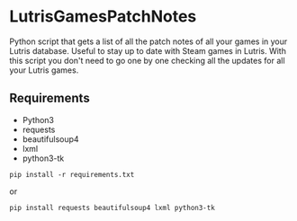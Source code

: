 # LutrisGamesPatchNotes
Python script that gets a list of all the patch notes of all your games in your Lutris database.
Useful to stay up to date with Steam games in Lutris.
With this script you don't need to go one by one checking all the updates for all your Lutris games.

## Requirements
- Python3
- requests
- beautifulsoup4
- lxml
- python3-tk

```
pip install -r requirements.txt
```
or
```
pip install requests beautifulsoup4 lxml python3-tk
```
